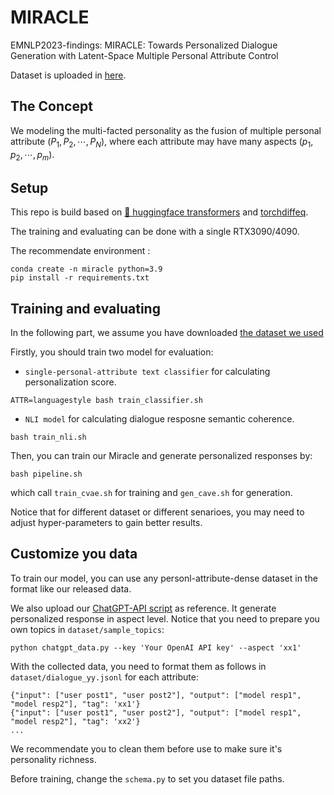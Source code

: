 # MIRACLE

EMNLP2023-findings: MIRACLE: Towards Personalized Dialogue Generation with Latent-Space Multiple Personal Attribute Control

Dataset is uploaded in [here](https://huggingface.co/datasets/lu-vae/Miracle-Conversation).

## The Concept

We modeling the  multi-facted personality as the fusion of multiple personal attribute ($P_1, P_2, \cdots, P_N$), where each attribute may have many aspects ($p_1, p_2, \cdots, p_m$).

## Setup

This repo is build based on [ 🤗 huggingface transformers](https://github.com/huggingface/transformers) and [torchdiffeq](https://github.com/rtqichen/torchdiffeq).

The training and evaluating can be done with a single RTX3090/4090.

The recommendate environment :

```
conda create -n miracle python=3.9
pip install -r requirements.txt
```

## Training and evaluating

In the following part, we assume you have downloaded [the dataset we used](https://huggingface.co/datasets/lu-vae/Miracle-Conversation)

Firstly, you should train two model for evaluation:
- `single-personal-attribute text classifier` for calculating personalization score.
```
ATTR=languagestyle bash train_classifier.sh
```
- `NLI model` for calculating dialogue resposne semantic coherence.
```
bash train_nli.sh
```

Then, you can train our Miracle and generate personalized responses by:
```
bash pipeline.sh
```
which call `train_cvae.sh` for training and `gen_cave.sh` for generation.

Notice that for different dataset or different senarioes, you may need to adjust hyper-parameters to gain better results. 

## Customize you data

To train our model, you can use any personl-attribute-dense dataset in the format like our released data. 

We also upload our [ChatGPT-API script](make_data_chatgpt.py) as reference. It generate personalized response in aspect level. Notice that you need to prepare you own topics in `dataset/sample_topics`:

```
python chatgpt_data.py --key 'Your OpenAI API key' --aspect 'xx1'
```

With the collected data, you need to format them as follows in `dataset/dialogue_yy.jsonl` for each attribute:
```
{"input": ["user post1", "user post2"], "output": ["model resp1", "model resp2"], "tag": 'xx1'}
{"input": ["user post1", "user post2"], "output": ["model resp1", "model resp2"], "tag": 'xx2'}
...

```
We recommendate you to clean them before use to make sure it's personality richness.

Before training, change the `schema.py` to set you dataset file paths.

